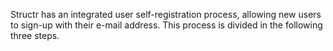 Structr has an integrated user self-registration process, allowing new users to sign-up with their e-mail address. This process is divided in the following three steps.